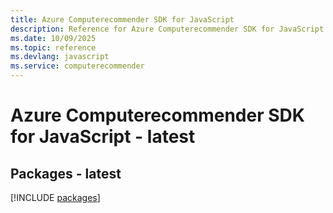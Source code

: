 ```yaml
---
title: Azure Computerecommender SDK for JavaScript
description: Reference for Azure Computerecommender SDK for JavaScript
ms.date: 10/09/2025
ms.topic: reference
ms.devlang: javascript
ms.service: computerecommender
---
```

# Azure Computerecommender SDK for JavaScript - latest
## Packages - latest
[!INCLUDE [packages](computerecommender-index.md)]